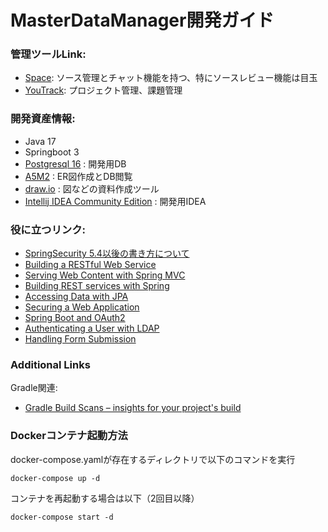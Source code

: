 # MasterDataManager開発ガイド

### 管理ツールLink:
* [Space](https://mdm.jetbrains.space/): ソース管理とチャット機能を持つ、特にソースレビュー機能は目玉
* [YouTrack](https://jhwb505.youtrack.cloud/dashboard): プロジェクト管理、課題管理

### 開発資産情報:
* Java 17
* Springboot 3
* [Postgresql 16](https://www.postgresql.org/download/) : 開発用DB
* [A5M2](https://a5m2.mmatsubara.com/) : ER図作成とDB閲覧
* [draw.io](https://www.drawio.com/) : 図などの資料作成ツール
* [Intellij IDEA Community Edition](https://www.jetbrains.com/idea/download/?section=windows) : 開発用IDEA

### 役に立つリンク:
* [SpringSecurity 5.4以後の書き方について](https://qiita.com/suke_masa/items/908805dd45df08ba28d8)
* [Building a RESTful Web Service](https://spring.io/guides/gs/rest-service/)
* [Serving Web Content with Spring MVC](https://spring.io/guides/gs/serving-web-content/)
* [Building REST services with Spring](https://spring.io/guides/tutorials/rest/)
* [Accessing Data with JPA](https://spring.io/guides/gs/accessing-data-jpa/)
* [Securing a Web Application](https://spring.io/guides/gs/securing-web/)
* [Spring Boot and OAuth2](https://spring.io/guides/tutorials/spring-boot-oauth2/)
* [Authenticating a User with LDAP](https://spring.io/guides/gs/authenticating-ldap/)
* [Handling Form Submission](https://spring.io/guides/gs/handling-form-submission/)

### Additional Links
Gradle関連:
* [Gradle Build Scans – insights for your project's build](https://scans.gradle.com#gradle)

### Dockerコンテナ起動方法

docker-compose.yamlが存在するディレクトリで以下のコマンドを実行

```
docker-compose up -d
```

コンテナを再起動する場合は以下（2回目以降）

```
docker-compose start -d
```
